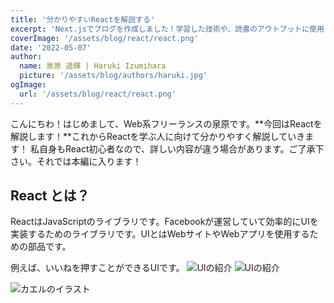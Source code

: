 ```yaml
---
title: '分かりやすいReactを解説する'
excerpt: 'Next.jsでブログを作成しました！学習した技術や、読書のアウトプットに使用します！'
coverImage: '/assets/blog/react/react.png'
date: '2022-05-07'
author:
  name: 泉原 遥輝 | Haruki Izumihara
  picture: '/assets/blog/authors/haruki.jpg'
ogImage:
  url: '/assets/blog/react/react.png'
---
```



こんにちわ！はじめまして、Web系フリーランスの泉原です。**今回はReactを解説します！**これからReactを学ぶ人に向けて分かりやすく解説していきます！
私自身もReact初心者なので、詳しい内容が違う場合があります。ご了承下さい。それでは本編に入ります！

## React とは？

ReactはJavaScriptのライブラリです。Facebookが運営していて効率的にUIを実装するためのライブラリです。UIとはWebサイトやWebアプリを使用するための部品です。

例えば、いいねを押すことができるUIです。
![UIの紹介]('/assets/blog/react/react.png')
![UIの紹介]('/assets/blog/authors/haruki.jpg')





<img src="/assets/blog/react/react.png" alt="カエルのイラスト">


